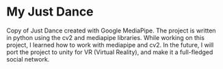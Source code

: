 # My Just Dance
  Copy of Just Dance created with Google MediaPipe.
  The project is written in python using the cv2 and mediapipe libraries.
  While working on this project, I learned how to work with mediapipe and cv2. In the future, I will port the project to unity for VR (Virtual Reality), and make it a full-fledged social network.